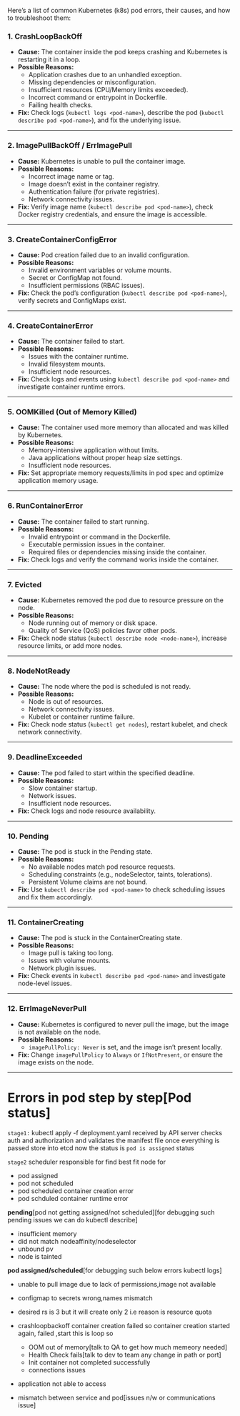 Here’s a list of common Kubernetes (k8s) pod errors, their causes, and how to troubleshoot them:  

### 1. **CrashLoopBackOff**  
   - **Cause:** The container inside the pod keeps crashing and Kubernetes is restarting it in a loop.  
   - **Possible Reasons:**  
     - Application crashes due to an unhandled exception.  
     - Missing dependencies or misconfiguration.  
     - Insufficient resources (CPU/Memory limits exceeded).  
     - Incorrect command or entrypoint in Dockerfile.  
     - Failing health checks.  
   - **Fix:** Check logs (`kubectl logs <pod-name>`), describe the pod (`kubectl describe pod <pod-name>`), and fix the underlying issue.

---

### 2. **ImagePullBackOff / ErrImagePull**  
   - **Cause:** Kubernetes is unable to pull the container image.  
   - **Possible Reasons:**  
     - Incorrect image name or tag.  
     - Image doesn’t exist in the container registry.  
     - Authentication failure (for private registries).  
     - Network connectivity issues.  
   - **Fix:** Verify image name (`kubectl describe pod <pod-name>`), check Docker registry credentials, and ensure the image is accessible.

---

### 3. **CreateContainerConfigError**  
   - **Cause:** Pod creation failed due to an invalid configuration.  
   - **Possible Reasons:**  
     - Invalid environment variables or volume mounts.  
     - Secret or ConfigMap not found.  
     - Insufficient permissions (RBAC issues).  
   - **Fix:** Check the pod’s configuration (`kubectl describe pod <pod-name>`), verify secrets and ConfigMaps exist.

---

### 4. **CreateContainerError**  
   - **Cause:** The container failed to start.  
   - **Possible Reasons:**  
     - Issues with the container runtime.  
     - Invalid filesystem mounts.  
     - Insufficient node resources.  
   - **Fix:** Check logs and events using `kubectl describe pod <pod-name>` and investigate container runtime errors.

---

### 5. **OOMKilled (Out of Memory Killed)**  
   - **Cause:** The container used more memory than allocated and was killed by Kubernetes.  
   - **Possible Reasons:**  
     - Memory-intensive application without limits.  
     - Java applications without proper heap size settings.  
     - Insufficient node resources.  
   - **Fix:** Set appropriate memory requests/limits in pod spec and optimize application memory usage.

---

### 6. **RunContainerError**  
   - **Cause:** The container failed to start running.  
   - **Possible Reasons:**  
     - Invalid entrypoint or command in the Dockerfile.  
     - Executable permission issues in the container.  
     - Required files or dependencies missing inside the container.  
   - **Fix:** Check logs and verify the command works inside the container.

---

### 7. **Evicted**  
   - **Cause:** Kubernetes removed the pod due to resource pressure on the node.  
   - **Possible Reasons:**  
     - Node running out of memory or disk space.  
     - Quality of Service (QoS) policies favor other pods.  
   - **Fix:** Check node status (`kubectl describe node <node-name>`), increase resource limits, or add more nodes.

---

### 8. **NodeNotReady**  
   - **Cause:** The node where the pod is scheduled is not ready.  
   - **Possible Reasons:**  
     - Node is out of resources.  
     - Network connectivity issues.  
     - Kubelet or container runtime failure.  
   - **Fix:** Check node status (`kubectl get nodes`), restart kubelet, and check network connectivity.

---

### 9. **DeadlineExceeded**  
   - **Cause:** The pod failed to start within the specified deadline.  
   - **Possible Reasons:**  
     - Slow container startup.  
     - Network issues.  
     - Insufficient node resources.  
   - **Fix:** Check logs and node resource availability.

---

### 10. **Pending**  
   - **Cause:** The pod is stuck in the Pending state.  
   - **Possible Reasons:**  
     - No available nodes match pod resource requests.  
     - Scheduling constraints (e.g., nodeSelector, taints, tolerations).  
     - Persistent Volume claims are not bound.  
   - **Fix:** Use `kubectl describe pod <pod-name>` to check scheduling issues and fix them accordingly.

---

### 11. **ContainerCreating**  
   - **Cause:** The pod is stuck in the ContainerCreating state.  
   - **Possible Reasons:**  
     - Image pull is taking too long.  
     - Issues with volume mounts.  
     - Network plugin issues.  
   - **Fix:** Check events in `kubectl describe pod <pod-name>` and investigate node-level issues.

---

### 12. **ErrImageNeverPull**  
   - **Cause:** Kubernetes is configured to never pull the image, but the image is not available on the node.  
   - **Possible Reasons:**  
     - `imagePullPolicy: Never` is set, and the image isn’t present locally.  
   - **Fix:** Change `imagePullPolicy` to `Always` or `IfNotPresent`, or ensure the image exists on the node.

---

# Errors in pod step by step[Pod status]
`stage1:`
kubectl apply -f deployment.yaml received by API server checks auth and authorization and validates the manifest file once everything is passed store into etcd now the status is `pod is assigned` status

`stage2` scheduler responsible for find best fit node for 
- pod assigned
- pod not scheduled
- pod scheduled container creation error
- pod schduled container runtime error

**pending**[pod not getting assigned/not scheduled][for debugging such pending issues we can do kubectl describe]
- insufficient memory
- did not match nodeaffinity/nodeselector
- unbound pv
- node is tainted

**pod assigned/scheduled**[for debugging such below errors kubectl logs]
- unable to pull image due to lack of permissions,image not available
- configmap to secrets wrong,names mismatch
- desired rs is 3 but it will create only 2 i.e reason is resource quota
- crashloopbackoff container creation failed so container creation started again, failed ,start this is loop so 
  - OOM out of memory[talk to QA to get how much memeory needed]
  - Health Check fails[talk to dev to team any change in path or port]
  - Init container not completed successfully
  - connections issues

- application not able to access
 - mismatch between service and pod[issues n/w or communications issue]

